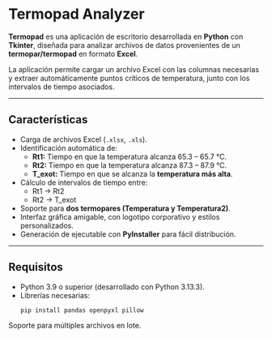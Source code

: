 #  Termopad Analyzer

**Termopad** es una aplicación de escritorio desarrollada en **Python** con **Tkinter**, diseñada para analizar archivos de datos provenientes de un **termopar/termopad** en formato **Excel**.  

La aplicación permite cargar un archivo Excel con las columnas necesarias y extraer automáticamente puntos críticos de temperatura, junto con los intervalos de tiempo asociados.  

---

##  Características

- Carga de archivos Excel (`.xlsx`, `.xls`).
- Identificación automática de:
  - **Rt1:** Tiempo en que la temperatura alcanza 65.3 – 65.7 °C.  
  - **Rt2:** Tiempo en que la temperatura alcanza 87.3 – 87.9 °C.  
  - **T_exot:** Tiempo en que se alcanza la **temperatura más alta**.  
- Cálculo de intervalos de tiempo entre:
  - Rt1 → Rt2  
  - Rt2 → T_exot  
- Soporte para **dos termopares (Temperatura y Temperatura2)**.
- Interfaz gráfica amigable, con logotipo corporativo y estilos personalizados.
- Generación de ejecutable con **PyInstaller** para fácil distribución.

---

## Requisitos

- Python 3.9 o superior (desarrollado con Python 3.13.3).  
- Librerías necesarias:
  ```bash
  pip install pandas openpyxl pillow


Soporte para múltiples archivos en lote.
